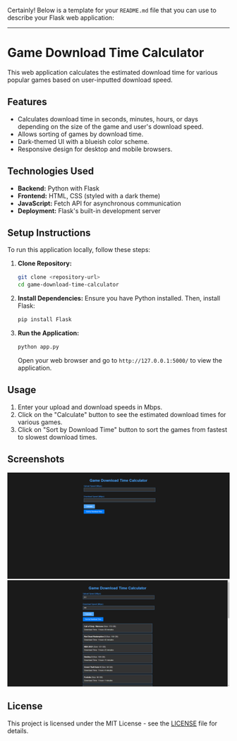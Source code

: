 Certainly! Below is a template for your `README.md` file that you can use to describe your Flask web application:

---

# Game Download Time Calculator

This web application calculates the estimated download time for various popular games based on user-inputted download speed.

## Features

- Calculates download time in seconds, minutes, hours, or days depending on the size of the game and user's download speed.
- Allows sorting of games by download time.
- Dark-themed UI with a blueish color scheme.
- Responsive design for desktop and mobile browsers.

## Technologies Used

- **Backend:** Python with Flask
- **Frontend:** HTML, CSS (styled with a dark theme)
- **JavaScript:** Fetch API for asynchronous communication
- **Deployment:** Flask's built-in development server

## Setup Instructions

To run this application locally, follow these steps:

1. **Clone Repository:**
   ```bash
   git clone <repository-url>
   cd game-download-time-calculator
   ```

2. **Install Dependencies:**
   Ensure you have Python installed. Then, install Flask:
   ```bash
   pip install Flask
   ```

3. **Run the Application:**
   ```bash
   python app.py
   ```
   Open your web browser and go to `http://127.0.0.1:5000/` to view the application.

## Usage

1. Enter your upload and download speeds in Mbps.
2. Click on the "Calculate" button to see the estimated download times for various games.
3. Click on "Sort by Download Time" button to sort the games from fastest to slowest download times.

## Screenshots

![Screenshot 1](/screenshots/screenshot1.png)
![Screenshot 2](/screenshots/screenshot2.png)

## License

This project is licensed under the MIT License - see the [LICENSE](LICENSE) file for details.


